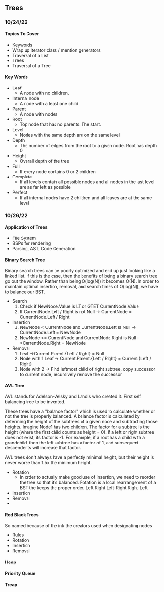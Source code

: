 ## Trees

### 10/24/22

#### Topics To Cover
- Keywords
- Wrap up iterator class / mention generators
- Traversal of a List
- Trees
- Traversal of a Tree

#### Key Words
- Leaf
	- A node with no children.
- Internal node
	- A node with a least one child
- Parent
	- A node with nodes 
- Root
	- Top node that has no parents. The start.
- Level
	- Nodes with the same depth are on the same level
- Depth
	- The number of edges from the root to a given node. Root has depth 0
- Height
	- Overall depth of the tree
- Full
	- If every node contains 0 or 2 children
- Complete 
	- If all levels contain all possible nodes and all nodes in the last level are as far left as possible
- Perfect
	- If all internal nodes have 2 children and all leaves are at the same level

### 10/26/22

#### Application of Trees
- File System
- BSPs for rendering
- Parsing, AST, Code Generation

#### Binary Search Tree

Binary search trees can be poorly optimized and end up just looking like a linked list. If this is the case, then the benefits of being a binary search tree go out the window. Rather than being O(log(N)) it becomes O(N). In order to maintain optimal insertion, removal, and search times of O(log(N)), we have to balance our BST.

- Search
	1.  Check if NewNode.Value is LT or GTET CurrentNode.Value
	2.  If CurrentNode.Left / Right is not Null -> CurrentNode = CurrentNode.Left / Right
- Insertion
	1. NewNode < CurrentNode and CurrentNode.Left is Null -> CurrentNode.Left = NewNode
	2. NewNode >= CurrentNode and CurrentNode.Right is Null ->CurrentNode.Right = NewNode
- Removal
	1. Leaf ->Current.Parent.{Left / Right} = Null
	2. Node with 1 Leaf -> Current.Parent.{Left / Right} = Current.{Left / Right}
	3. Node with 2 -> Find leftmost child of right subtree, copy successor to current node, recursively remove the successor

#### AVL Tree

AVL stands for Adelson-Velsky and Landis who created it. First self balancing tree to be invented.

These trees have a "balance factor" which is used to calculate whether or not the tree is properly balanced. A balance factor is calculated by determing the height of the subtrees of a given node and subtracting those heights. Imagine Node1 has two children. The factor for a subtree is the height (where the first child counts as height = 0). If a left or right subtree does not exist, its factor is -1. For example, if a root has a child with a grandchild, then the left subtree has a factor of 1, and subsequent descendents will increase that factor.

AVL trees don't always have a perfectly minimal height, but their height is never worse than 1.5x the minimum height.

- Rotation
	- In order to actually make good use of insertion, we need to reorder the tree so that it's balanced. Rotation is a local rearrangement of a BST the keeps the proper order.
		Left
		Right
		Left-Right
		Right-Left
- Insertion
- Removal
- 

#### Red Black Trees

So named because of the ink the creators used when designating nodes

- Rules
- Rotation
- Insertion
- Removal


#### Heap

#### Priority Queue

#### Treap






